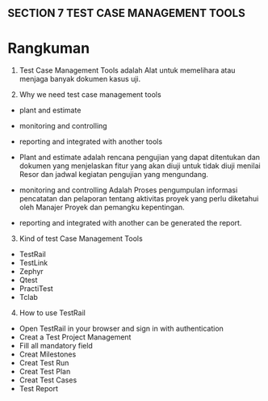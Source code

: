 ## SECTION 7 TEST CASE MANAGEMENT TOOLS

# Rangkuman

1. Test Case Management Tools adalah Alat untuk memelihara atau menjaga banyak dokumen kasus uji.

2. Why we need test case management tools
- plant and estimate
-  monitoring and controlling
-  reporting and integrated with another tools

- Plant and estimate adalah rencana pengujian yang dapat ditentukan dan dokumen yang menjelaskan fitur yang akan diuji untuk tidak diuji menilai Resor dan jadwal kegiatan pengujian yang mengundang.

- monitoring and controlling Adalah Proses pengumpulan informasi pencatatan dan pelaporan tentang aktivitas proyek yang perlu diketahui oleh Manajer Proyek dan pemangku kepentingan.

- reporting and integrated with another  can be generated the report.  

3. Kind of test Case Management Tools
- TestRail
- TestLink
- Zephyr
- Qtest
- PractiTest
- Tclab

4. How to use TestRail
- Open TestRail in your browser and sign in with authentication
- Creat a Test Project Management
- Fill all mandatory field
- Creat Milestones
- Creat Test Run
- Creat Test Plan
- Creat Test Cases
- Test Report
